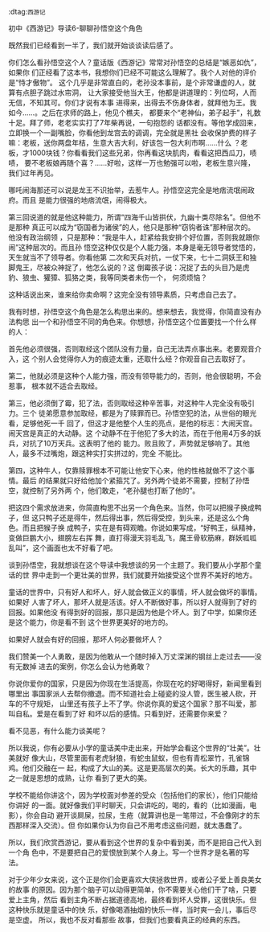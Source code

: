     
:dtag:`西游记`

初中《西游记》导读6-聊聊孙悟空这个角色

既然我们已经看到一半了，我们就开始谈谈读后感了。

你们怎么看孙悟空这个人？童话版《西游记》常常对孙悟空的总结是“嫉恶如仇”，如果你
们正经看了这本书，我想你们已经不可能这么理解了。我个人对他的评价是“恃才傲物”。
这个几乎是非常直白的，老孙没本事前，是个非常谦虚的人，就算有点胆子跳过水帘洞，
让大家接受他当大王，他都是讲道理的：列位呵，人而无信，不知其可。你们才说有本事
进得来，出得去不伤身体者，就拜他为王。我如今……。之后在求师的路上，他见个樵夫，
都要来个“老神仙，弟子起手”，礼数十足。拜了师，老老实实打了7年柴再说，一句抱怨的
话都没有。等他学成回来，立即换一个一副嘴脸，你看他到龙宫去的调调，完全就是黑社
会收保护费的样子嘛：老板，送你两盘年桔，生意大吉大利，好该包一包大利市啊……什么
？老板，才1000块钱？你看看我们这些兄弟，你再看这块肌肉，看看这把西瓜刀，啧啧，
要不老板娘再随个喜？……好啦，这样一万也勉强可以啦，老板生意兴隆，我们过年再见。

哪吒闹海那还可以说是龙王不识抬举，去惹牛人。孙悟空这完全是地痞流氓闹政府。而且
是能力很强的地痞流氓，闹得极大。

第三回说道的就是他这种能力，所谓“四海千山皆拱伏，九幽十类尽除名”。但他不是那种
真正可以成为“窃国者为诸侯”的人，他只是那种“窃钩者诛”那种层次的。他没有政治纲领
，只是那种：“我是牛人，赶紧给我安排个好位置，否则我就跟你闹”这种层次的。而且孙
悟空这种仅仅是个人能力强，本身是毫无领导者觉悟的，天生就当不了领导者。你看他第
二次和天兵对抗，一仗下来，七十二洞妖王和独脚鬼王，尽被众神捉了，他怎么说的？这
倒霉孩子说：况捉了去的头目乃是虎豹、狼虫、獾獐、狐狢之类，我等同类者未伤一个，
何须烦恼？

这种话说出来，谁来给你卖命啊？这完全没有领导素质，只考虑自己去了。

我有时想，孙悟空这个角色是怎么构思出来的。想来想去，我觉得，你简直没有办法构思
出一个和孙悟空不同的角色来。你想想，孙悟空这个位置要找一个什么样的人：

首先他必须很强，否则取经这个团队没有力量，自己无法弄点事出来。老要观音介入，这
个别人会觉得你人为的痕迹太重，还取什么经？你观音自己去取好了。

第二，他就必须是这种个人能力强，而没有领导能力的，否则，他会很聪明，不会惹事，
根本就不适合去取经。

第三，他必须倒了霉，犯了法，否则取经这种辛苦事，对这种牛人完全没有吸引力。三个
徒弟愿意参加取经，都是为了赎罪而已。孙悟空犯的法，从世俗的眼光看，足够他死一千
回了，但这才是他整个人生的亮点，是他的标志：大闹天宫。闹天宫是真正的大动静。这
个动静不在于他犯了多大的法，而在于他用4万多的妖兵，对抗了10万天兵。这表明了他的
能力。败且败了，声势就足够响了。其他人，最多不过嘴炮，跟这种实打实拼过的，完全
不能比。

第四，这种牛人，仅靠赎罪根本不可能让他安下心来，他的性格就做不了这个事情。最后
的结果就只好给他加个紧箍咒了。另外两个徒弟不需要，控制了孙悟空，就控制了另外两
个，他们敢走，“老孙腿也打断了他的”。

把这四个需求放进来，你简直构思不出另一个角色来。当然，你可以把猴子换成鸭子，但
这只鸭子还是得牛，然后得出事，然后得受控，到头来，还是这么个角色。而且把猴子换
成鸭子，实在是有碍观瞻。你说如果写成，“好鸭王，纵精神，变做巨鹏大小，翅膀左右挥
舞，直打得漫天羽毛乱飞，魔王骨软筋麻，群妖呱呱乱叫”，这个画面也太不好看了吧。

谈到孙悟空，我就想谈在这个导读中我想谈的另一个主题了。我们要从小学那个童话的世
界中走到一个更壮美的世界，我们就要开始接受这个世界不美好的地方。

童话的世界中，只有好人和坏人，好人就会做正义的事情，坏人就会做坏的事情。如果好
人害了坏人，那坏人就是活该。好人不断做好事，所以好人就得到了好的回报。如果他没
有得到好的回报，那只是因为他是个坏人。到了中学，如果你还是这个能力，你是看不到
这个世界更美好的地方的。

如果好人就会有好的回报，那坏人何必要做坏人？

我们赞美一个人勇敢，是因为他敢从一个随时掉入万丈深渊的钢丝上走过去——没有无数掉
进去的案例，你怎么会认为他勇敢？

你说你爱你的国家，只是因为你现在生活提高，你现在吃的好喝得好，新闻里看到哪里出
事国家派人去帮你撤退。而不知道社会上碰瓷的没人管，医生被人砍，开车的不守规矩，
山里还有孩子上不了学。你说你真的爱这个国家？那不叫爱，那叫自私。爱是在看到了好
和坏以后的感情。只看到好，还需要你来爱？

看不见恶，有什么能力谈美呢？

所以我说，你有必要从小学的童话美中走出来，开始学会看这个世界的“壮美”。壮美就好
像大山，尽管里面有老虎豺狼，有蛇虫鼠蚁，但也有青松翠竹，孔雀锦鸡。他们交融在一
起，构成了大山的美。这是更高层次的美。长大的乐趣，其中之一就是思想的成熟，让你
看到了更大的美。

学校不能给你讲这个，因为学校面对参差的受众（包括他们的家长），他们只能给你讲好
的一面。就好像我们平时聊天，只会讲吃的，喝的，看的（比如漫画，电影），你会自动
避开谈屙屎，拉尿，生疮（就算讲也是一笔带过，不会像刚才的东西那样深入交流）。但
你如果你认为你自己不用考虑这些问题，就太愚蠢了。

所以，我们欣赏西游记，要从看到这个世界的复杂中看到美，而不是把自己代入到一个角
色中，不是要把自己的爱恨放到某个人身上。写一个世界才是名著的写法。

对于少年少女来说，这个正是你们会更喜欢大侠拯救世界，或者公子爱上善良美女的故事
的原因。因为那个脑子可以动得更简单，你不需要关心他们干了啥，只要爱上主角，然后
看到主角不断占据道德高地，最终看到坏人受罪，这很快乐。但这种快乐就是童话中的快
乐，好像喝酒抽烟的快乐一样，当时爽一会儿，事后尽是空虚。 所以，我也不反对看那些
故事，但我们也要看真正的经典的东西。
